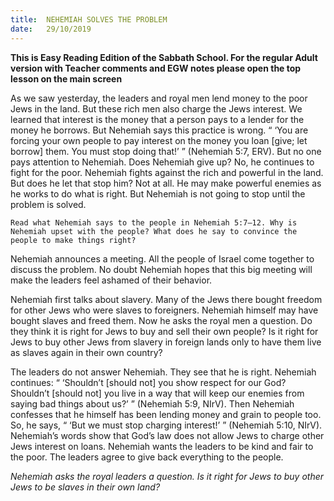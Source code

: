```yaml
---
title:  NEHEMIAH SOLVES THE PROBLEM
date:   29/10/2019
---
```


**This is Easy Reading Edition of the Sabbath School. For the regular Adult version with Teacher comments and EGW notes please open the top lesson on the main screen** 

As we saw yesterday, the leaders and royal men lend money to the poor Jews in the land. But these rich men also charge the Jews interest. We learned that interest is the money that a person pays to a lender for the money he borrows. But Nehemiah says this practice is wrong. “ ‘You are forcing your own people to pay interest on the money you loan [give; let borrow] them. You must stop doing that!’ ” (Nehemiah 5:7, ERV). But no one pays attention to Nehemiah. Does Nehemiah give up? No, he continues to fight for the poor. Nehemiah fights against the rich and powerful in the land. But does he let that stop him? Not at all. He may make powerful enemies as he works to do what is right. But Nehemiah is not going to stop until the problem is solved. 

`Read what Nehemiah says to the people in Nehemiah 5:7–12. Why is Nehemiah upset with the people? What does he say to convince the people to make things right?`

Nehemiah announces a meeting. All the people of Israel come together to discuss the problem. No doubt Nehemiah hopes that this big meeting will make the leaders feel ashamed of their behavior. 

Nehemiah first talks about slavery. Many of the Jews there bought freedom for other Jews who were slaves to foreigners. Nehemiah himself may have bought slaves and freed them. Now he asks the royal men a question. Do they think it is right for Jews to buy and sell their own people? Is it right for Jews to buy other Jews from slavery in foreign lands only to have them live as slaves again in their own country?

The leaders do not answer Nehemiah. They see that he is right. Nehemiah continues: “ ‘Shouldn’t [should not] you show respect for our God? Shouldn’t [should not] you live in a way that will keep our enemies from saying bad things about us?’ ” (Nehemiah 5:9, NIrV). Then Nehemiah confesses that he himself has been lending money and grain to people too. So, he says, “ ‘But we must stop charging interest!’ ” (Nehemiah 5:10, NIrV). Nehemiah’s words show that God’s law does not allow Jews to charge other Jews interest on loans. Nehemiah wants the leaders to be kind and fair to the poor. The leaders agree to give back everything to the people. 

_Nehemiah asks the royal leaders a question. Is it right for Jews to buy other Jews to be slaves in their own land?_